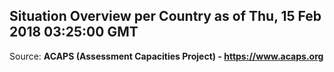 ## Situation Overview per Country as of Thu, 15 Feb 2018 03:25:00 GMT

Source: **ACAPS (Assessment Capacities Project) - https://www.acaps.org**